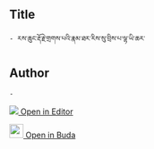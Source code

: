 ## Title
	- རས་ཆུང་རྡོ་རྗེ་གྲགས་པའི་རྣམ་ཐར་རིས་སུ་བྲིས་པ་ལྷ་ཡི་ཆར་

## Author
	- 



[<img src="https://img.icons8.com/color/25/000000/edit-property.png"> Open in Editor](http://editor.openpecha.org/P000714)

[<img width="25" src="https://library.bdrc.io/icons/BUDA-small.svg"> Open in Buda](https://library.bdrc.io/show/bdr:IE0OPP000714)
